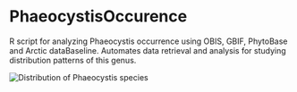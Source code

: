 # PhaeocystisOccurence
R script for analyzing Phaeocystis occurrence using OBIS, GBIF, PhytoBase and Arctic dataBaseline. Automates data retrieval and analysis for studying distribution patterns of this genus.

![Distribution of Phaeocystis species](https://github.com/user-attachments/assets/c3ee9b05-ac9f-4ef0-b721-76849391d6c3)
